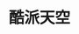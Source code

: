 ---
description: 沉迷的兄弟可能需要随时沉迷下。
layout: post
results:
- primaryGenreName: Book
  version: '1.0.22'
  artworkUrl100: http://a1265.phobos.apple.com/us/r30/Purple4/v4/a5/0b/f9/a50bf9c8-9194-dc47-879d-a9fdccd04857/mzl.htpuquao.png
  trackViewUrl: https://itunes.apple.com/cn/app/ku-pai-tian-kong/id786129716?mt=8&uo=4
  artworkUrl60: http://a740.phobos.apple.com/us/r30/Purple4/v4/e8/16/09/e8160919-bee6-d693-508b-a774e701cfd0/Icon.png
  userRatingCountForCurrentVersion: 28
  sellerName: Jing Wang
  supportedDevices:
  - iPadThirdGen4G
  - iPad23G
  - iPhone4
  - iPadMini
  - iPadFourthGen
  - iPodTouchThirdGen
  - iPadMini4G
  - iPadWifi
  - iPhone5c
  - iPhone5
  - iPad2Wifi
  - iPadFourthGen4G
  - iPodTouchFifthGen
  - iPhone5s
  - iPodTouchourthGen
  - iPhone-3GS
  - iPhone4S
  - iPad3G
  - iPadThirdGen
  genres:
  - 图书
  - 新闻
  trackName: 酷派天空
  description: 酷派天空 www.kupai.me 官方手机应用，每天更新游戏和IT业界资讯，酷派天空玩家可以随时随地在论坛发帖和回帖，分享心情并且找到距离自己很近的其他酷派天空玩家~还支持语音发帖噢（语音贴暂时只支持客户端播放，PC访问暂时无法播放）更多细节功能请下载后细细品味！有任何问题可以去论坛反馈或者联系客服QQ
    800068527
  price: 0
  trackId: 786129716
  releaseDate: '2014-01-03T02:17:38Z'
  screenshotUrls:
  - http://a2.mzstatic.com/us/r30/Purple/v4/53/a9/96/53a9968f-a69c-f9f5-1d39-fa5eeead1de2/screen1136x1136.jpeg
  - http://a1.mzstatic.com/us/r30/Purple/v4/05/75/5d/05755d4e-18d6-589d-ae7d-94cd842797de/screen1136x1136.jpeg
  - http://a5.mzstatic.com/us/r30/Purple/v4/31/d4/16/31d4168c-8297-69f6-2d6d-814aa03095c0/screen1136x1136.jpeg
  - http://a4.mzstatic.com/us/r30/Purple6/v4/51/97/84/5197846d-7f7c-2780-ddec-f139fb56aa70/screen1136x1136.jpeg
  - http://a1.mzstatic.com/us/r30/Purple6/v4/80/8c/1e/808c1ee6-1f0e-c2ba-d32a-61c1887e6a53/screen1136x1136.jpeg
  artistViewUrl: https://itunes.apple.com/cn/artist/jing-wang/id694990161?uo=4
  primaryGenreId: 6018
  userRatingCount: 28
  averageUserRatingForCurrentVersion: 5
  kind: software
  fileSizeBytes: '8212967'
  bundleId: me.kupai.tptk
  trackContentRating: 4+
  artistName: Jing Wang
  trackCensoredName: 酷派天空
  isGameCenterEnabled: false
  contentAdvisoryRating: 4+
  languageCodesISO2A:
  - KO
  - ZH
  - ZH
  averageUserRating: 5
  features: &a []
  wrapperType: software
  artworkUrl512: http://a1265.phobos.apple.com/us/r30/Purple4/v4/a5/0b/f9/a50bf9c8-9194-dc47-879d-a9fdccd04857/mzl.htpuquao.png
  formattedPrice: 免费
  artistId: 694990161
  genreIds:
  - '6018'
  - '6009'
  currency: CNY
  ipadScreenshotUrls: *a
category: 图书
tags: tag1
resultCount: 1
title: 酷派天空

---